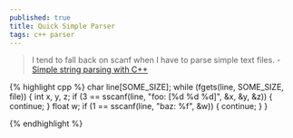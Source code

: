 ```yaml
---
published: true
title: Quick Simple Parser
tags: c++ parser
---
```

> I tend to fall back on scanf when I have to parse simple text files. - [Simple string parsing with C++](https://stackoverflow.com/questions/2880903/simple-string-parsing-with-c)

{% highlight cpp %}
char line[SOME_SIZE];
while (fgets(line, SOME_SIZE, file)) {
    int x, y, z;
    if (3 == sscanf(line, "foo: [%d %d %d]", &x, &y, &z)) {
        continue;
    }
    float w;
    if (1 == sscanf(line, "baz: %f", &w)) {
        continue;
    }
}

{% endhighlight %}
